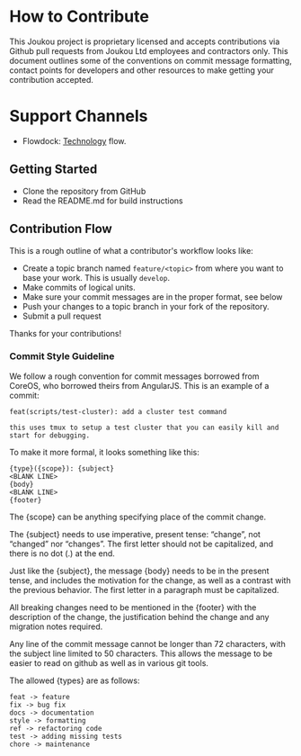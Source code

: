 # How to Contribute

This Joukou project is proprietary licensed and accepts contributions via Github
pull requests from Joukou Ltd employees and contractors only. This document
outlines some of the conventions on commit message formatting, contact points
for developers and other resources to make getting your contribution accepted.

# Support Channels

- Flowdock: [Technology](https://www.flowdock.com/app/joukou/technology) flow.

## Getting Started

- Clone the repository from GitHub
- Read the README.md for build instructions

## Contribution Flow

This is a rough outline of what a contributor's workflow looks like:

- Create a topic branch named `feature/<topic>` from where you want to base your work. This is usually `develop`.
- Make commits of logical units.
- Make sure your commit messages are in the proper format, see below
- Push your changes to a topic branch in your fork of the repository.
- Submit a pull request

Thanks for your contributions!

### Commit Style Guideline

We follow a rough convention for commit messages borrowed from CoreOS, who borrowed theirs
from AngularJS. This is an example of a commit:

    feat(scripts/test-cluster): add a cluster test command

    this uses tmux to setup a test cluster that you can easily kill and
    start for debugging.

To make it more formal, it looks something like this:


    {type}({scope}): {subject}
    <BLANK LINE>
    {body}
    <BLANK LINE>
    {footer}

The {scope} can be anything specifying place of the commit change.

The {subject} needs to use imperative, present tense: “change”, not “changed” nor
“changes”. The first letter should not be capitalized, and there is no dot (.) at the end.

Just like the {subject}, the message {body} needs to be in the present tense, and includes
the motivation for the change, as well as a contrast with the previous behavior. The first
letter in a paragraph must be capitalized.

All breaking changes need to be mentioned in the {footer} with the description of the
change, the justification behind the change and any migration notes required.

Any line of the commit message cannot be longer than 72 characters, with the subject line
limited to 50 characters. This allows the message to be easier to read on github as well
as in various git tools.

The allowed {types} are as follows:

    feat -> feature
    fix -> bug fix
    docs -> documentation
    style -> formatting
    ref -> refactoring code
    test -> adding missing tests
    chore -> maintenance